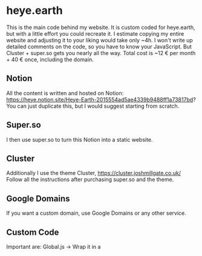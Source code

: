 # heye.earth

This is the main code behind my website. It is custom coded for heye.earth, but with a little effort you could recreate it. 
I estimate copying my entire website and adjusting it to your liking would take only ~4h. I won't write up detailed comments on the code, so you have to know your JavaScript. But Cluster + super.so gets you nearly all the way.
Total cost is ~12 € per month + 40 € once, including the domain.

## Notion

All the content is written and hosted on Notion: https://heye.notion.site/Heye-Earth-2015554ad5ae4339b9488ff1a73817bd?
You can just duplicate this, but I would suggest starting from scratch.


## Super.so
I then use super.so to turn this Notion into a static website.

## Cluster
Additionally I use the theme Cluster, https://cluster.joshmillgate.co.uk/
Follow all the instructions after purchasing super.so and the theme.

## Google Domains
If you want a custom domain, use Google Domains or any other service.

## Custom Code
Important are:
Global.js -> Wrap it in a <script> tag and put it in super.so > Code > Body
Global.css -> Put it in Code > CSS
Home.js -> Go to Pages and then edit the code for the Home page > Body (wrap in script)
Home.css -> Again, goes under Page > Home > CSS

## Adding your home page sites
In Home.js you will find a const called LandingPageItems. You will have to make changes to it, giving it all your page URLs, images, texts and optionally arrows that you want to display.
(There is a function later on that overwrites a few things with videos, change that too)

## Cloudinary
I use cloudinary as my CDN (for hosting images). It's very handy and powerful, one of the reasons my site loads so fast.
